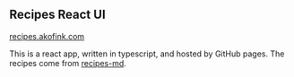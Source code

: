 ## Recipes React UI

[recipes.akofink.com](https://recipes.akofink.com)

This is a react app, written in typescript, and hosted by GitHub pages. The recipes come from [recipes-md](https://github.com/akofink/recipes-md).
